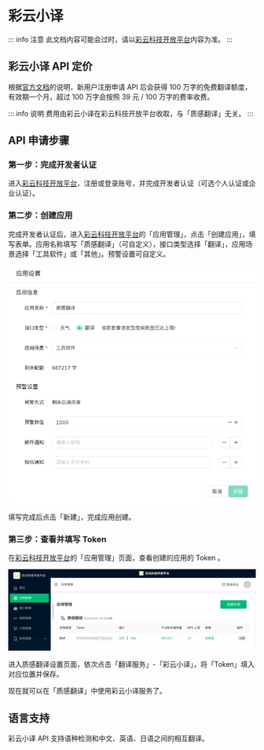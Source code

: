# 彩云小译

::: info 注意
此文档内容可能会过时，请以[彩云科技开放平台](https://platform.caiyunapp.com/)内容为准。
:::

## 彩云小译 API 定价

根据[官方文档](https://docs.caiyunapp.com/blog/2018/09/03/lingocloud-api)的说明，新用户注册申请 API 后会获得 100 万字的免费翻译额度，有效期一个月，超过 100 万字会按照 39 元 / 100 万字的费率收费。

::: info 说明
费用由彩云小译在彩云科技开放平台收取，与「质感翻译」无关。
:::

## API 申请步骤

### 第一步：完成开发者认证

进入[彩云科技开放平台](https://platform.caiyunapp.com/)，注册或登录账号，并完成开发者认证（可选个人认证或企业认证）。

### 第二步：创建应用

完成开发者认证后，进入[彩云科技开放平台](https://platform.caiyunapp.com/)的「应用管理」，点击「创建应用」，填写表单。应用名称填写「质感翻译」（可自定义），接口类型选择「翻译」，应用场景选择「工具软件」或「其他」。预警设置可自定义。

![创建彩云小译应用](./img/caiyun1.png)

填写完成后点击「新建」，完成应用创建。

### 第三步：查看并填写 Token

在[彩云科技开放平台](https://platform.caiyunapp.com/)的「应用管理」页面，查看创建的应用的 Token 。

![查看应用 Token](./img/caiyun2.png)

进入质感翻译设置页面，依次点击「翻译服务」-「彩云小译」，将「Token」填入对应位置并保存。

现在就可以在「质感翻译」中使用彩云小译服务了。

## 语言支持

彩云小译 API 支持语种检测和中文、英语、日语之间的相互翻译。
